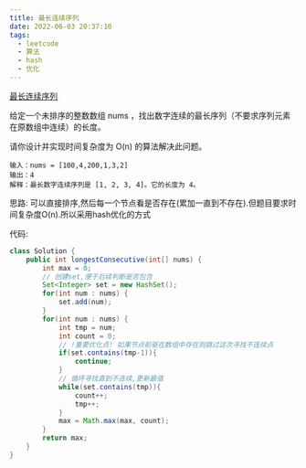 ```yaml
---
title: 最长连续序列
date: 2022-06-03 20:37:10
tags:
  - leetcode
  - 算法
  - hash
  - 优化
---
```


[最长连续序列](https://leetcode.cn/problems/longest-consecutive-sequence/)

给定一个未排序的整数数组 nums ，找出数字连续的最长序列（不要求序列元素在原数组中连续）的长度。

请你设计并实现时间复杂度为 O(n) 的算法解决此问题。

```
输入：nums = [100,4,200,1,3,2]
输出：4
解释：最长数字连续序列是 [1, 2, 3, 4]。它的长度为 4。
```



思路: 可以直接排序,然后每一个节点看是否存在(累加一直到不存在).但题目要求时间复杂度O(n).所以采用hash优化的方式

代码:

```java
class Solution {
    public int longestConsecutive(int[] nums) {
        int max = 0;
        // 创建set,便于后续判断是否包含
        Set<Integer> set = new HashSet();
        for(int num : nums) {
            set.add(num);
        }
        for(int num : nums) {
            int tmp = num;
            int count = 0;
            // !重要优化点! 如果节点前驱在数组中存在则跳过这次寻找不连续点
            if(set.contains(tmp-1)){
                continue;
            }
            // 循环寻找直到不连续,更新最值
            while(set.contains(tmp)){
                count++;
                tmp++;
            }
            max = Math.max(max, count);
        }
        return max;
    }
}
```

